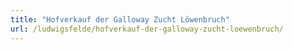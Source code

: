 ```yaml
---
title: "Hofverkauf der Galloway Zucht Löwenbruch"
url: /ludwigsfelde/hofverkauf-der-galloway-zucht-loewenbruch/
---
```

